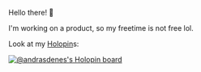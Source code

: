Hello there! 🧔

I'm working on a product, so my freetime is not free lol.

Look at my [Holopin](https://holopin.io)s:

[![@andrasdenes's Holopin board](https://holopin.me/andrasdenes)](https://holopin.io/@andrasdenes)



<!---
andrasdenes/andrasdenes is a ✨ special ✨ repository because its `README.md` (this file) appears on your GitHub profile.
You can click the Preview link to take a look at your changes.
--->
